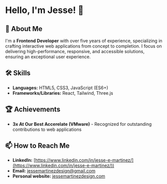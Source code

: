 # Hello, I'm Jesse! 👋

## 🚀 About Me
I'm a **Frontend Developer** with over five years of experience, specializing in crafting interactive web applications from concept to completion. I focus on delivering high-performance, responsive, and accessible solutions, ensuring an exceptional user experience.

## 🛠️ Skills
- **Languages:** HTML5, CSS3, JavaScript (ES6+)
- **Frameworks/Libraries:** React, Tailwind, Three.js

## 🏆 Achievements
- **3x At Our Best Accerelate (VMware)** - Recognized for outstanding contributions to web applications

## 📫 How to Reach Me
- **LinkedIn:** [https://www.linkedin.com/in/jesse-e-martinez/](https://www.linkedin.com/in/jesse-e-martinez/))
- **Email:** [jessemartinezdesign@gmail.com](mailto:jessemartinezdesign@gmail.com)
- **Personal website:** [jessemartinezdesign.com](https://jessemartinezdesign.com/)
